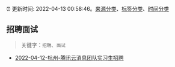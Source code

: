 :alarm_clock: 更新时间: 2022-04-13 00:58:46。[来源分类](../README.md)、[标签分类](../TAGS.md)、[时间分类](../TIMELINE.md)

## 招聘面试


> 关键字：`招聘`、`面试`



- [2022-04-12-杭州-腾讯云消息团队实习生招聘](https://www.v2ex.com/t/846623) 